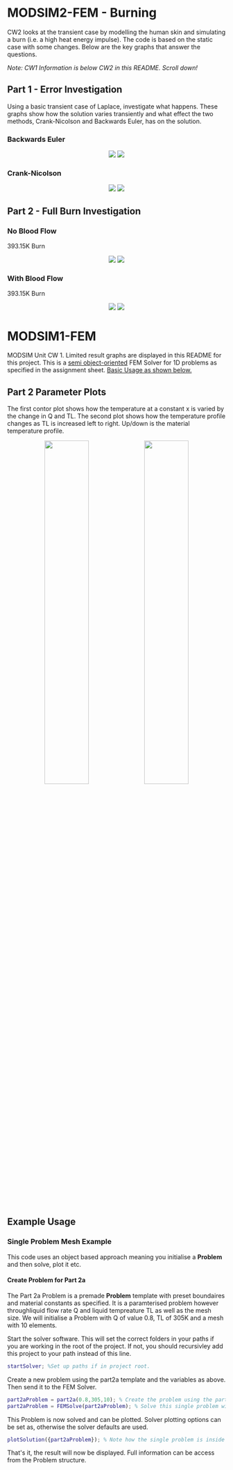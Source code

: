 # MODSIM2-FEM - Burning
CW2 looks at the transient case by modelling the human skin and simulating a burn (i.e. a high heat energy impulse).
The code is based on the static case with some changes. Below are the key graphs that answer the questions.

_Note: CW1 Information is below CW2 in this README. Scroll down!_

## Part 1 - Error Investigation
Using a basic transient case of Laplace, investigate what happens. These graphs show how the solution varies transiently and 
what effect the two methods, Crank-Nicolson and Backwards Euler, has on the solution.

### Backwards Euler
<p align="center">
<img src="status/cw2/part1_time_overview_theta_1_dt_0.001_Linear.png?raw=true"/>
<img src="status/cw2/part1_theta_1_dt_0.001_Linear.png?raw=true"/>
</p>


### Crank-Nicolson
<p align="center">
<img src="status/cw2/part1_time_overview_theta_0.5_dt_0.001_Linear.png?raw=true"/>
<img src="status/cw2/part1_theta_0.5_dt_0.001_Linear.png?raw=true"/>
</p>

## Part 2 - Full Burn Investigation
### No Blood Flow

393.15K Burn

<p align="center">
<img src="status/cw2/timeoverview_2a_theta_1_Quad.png?raw=true"/>
<img src="status/cw2/contor2ai_Quad.png?raw=true"/>
</p>

### With Blood Flow

393.15K Burn

<p align="center">
<img src="status/cw2/timeoverview_2ci.png?raw=true"/>
<img src="status/cw2/contor2ci_Quad.png?raw=true"/>
</p>

# MODSIM1-FEM
MODSIM Unit CW 1. Limited result graphs are displayed in this README for this project. This is a [semi object-oriented](https://github.com/jubjamie/MODSIM1-FEM#problem-structure) FEM Solver for 1D problems as specified in the assignment sheet. [Basic Usage as shown below.](https://github.com/jubjamie/MODSIM1-FEM#example-usage)

## Part 2 Parameter Plots
The first contor plot shows how the temperature at a constant x is varied by the change in Q and TL. The second plot shows how the temperature profile changes as TL is increased left to right. Up/down is the material temperature profile. 
<p align="center">
<img src="status/part2a_contor.png?raw=true" width="45%" />
<img src="status/part2a_profile.png?raw=true" width="45%"/>
</p>

## Example Usage

### Single Problem Mesh Example
This code uses an object based approach meaning you initialise a **Problem** and then solve, plot it etc.

#### Create Problem for Part 2a
The Part 2a Problem is a premade **Problem** template with preset boundaires and material constants as specified. It is a paramterised problem however throughliquid flow rate Q and liquid tempreature TL as well as the mesh size. We will initialise a Problem with Q of value 0.8, TL of 305K and a mesh with 10 elements.

Start the solver software. This will set the correct folders in your paths if you are working in the root of the project. If not, you should recursivley add this project to your path instead of this line.
```Matlab
startSolver; %Set up paths if in project root.
```

Create a new problem using the part2a template and the variables as above. Then send it to the FEM Solver.
```Matlab
part2aProblem = part2a(0.8,305,10); % Create the problem using the part2a template.
part2aProblem = FEMSolve(part2aProblem); % Solve this single problem with the solver.
```
This Problem is now solved and can be plotted. Solver plotting options can be set as, otherwise the solver defaults are used.  
```Matlab
plotSolution({part2aProblem}); % Note how the single problem is inside a singluar cell. This is important.
```

That's it, the result will now be displayed. Full information can be access from the Problem structure.


